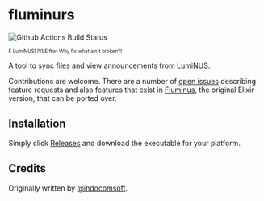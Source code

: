 # fluminurs

![Github Actions Build Status](https://github.com/fluminurs/fluminurs/workflows/Rust/badge.svg)

<sup><sub>F LumiNUS! IVLE ftw! Why fix what ain't broken?!</sub></sup>

A tool to sync files and view announcements from LumiNUS.

Contributions are welcome. There are a number of [open issues](https://github.com/fluminurs/fluminurs/issues) describing
feature requests and also features that exist in [Fluminus](https://github.com/indocomsoft/fluminus), the original
Elixir version, that can be ported over.

## Installation

Simply click [Releases](https://github.com/fluminurs/fluminurs/releases) and download the executable for your platform.

## Credits

Originally written by [@indocomsoft](https://github.com/indocomsoft).
